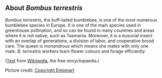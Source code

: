 About *Bombus terrestris*
-------------------------

*Bombus terrestris*, the buff-tailed bumblebee, is one of the most
numerous bumblebee species in Europe. It is one of the main species used
in greenhouse pollination, and so can be found in many countries and
areas where it is not native, such as Tasmania. Moreover, it is a
eusocial insect with an overlap of generations, a division of labor, and
cooperative brood care. The queen is monandrous which means she mates
with only one male. *B. terrestris* workers learn flower colours and
forage efficiently.

([Text](https://en.wikipedia.org/wiki/Bombus_terrestris) from
[Wikipedia](https://en.wikipedia.org/), the free encyclopaedia.)

Picture credit: [Copyright
Entomart](https://commons.wikimedia.org/wiki/File:Bombus_terrestris01.jpg)
